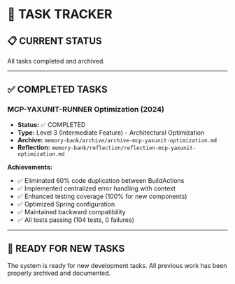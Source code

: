 # 🎯 TASK TRACKER

## 📋 CURRENT STATUS
All tasks completed and archived.

---

## ✅ COMPLETED TASKS

### MCP-YAXUNIT-RUNNER Optimization (2024)
- **Status:** ✅ COMPLETED
- **Type:** Level 3 (Intermediate Feature) - Architectural Optimization
- **Archive:** `memory-bank/archive/archive-mcp-yaxunit-optimization.md`
- **Reflection:** `memory-bank/reflection/reflection-mcp-yaxunit-optimization.md`

**Achievements:**
- ✅ Eliminated 60% code duplication between BuildActions
- ✅ Implemented centralized error handling with context
- ✅ Enhanced testing coverage (100% for new components)
- ✅ Optimized Spring configuration
- ✅ Maintained backward compatibility
- ✅ All tests passing (104 tests, 0 failures)

---

## 🚀 READY FOR NEW TASKS

The system is ready for new development tasks. All previous work has been properly archived and documented.

